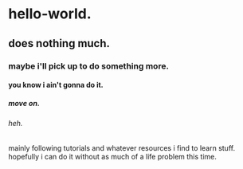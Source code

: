 # hello-world.
## does nothing much.
### maybe i'll pick up to do something more.
#### you know i ain't gonna do it.
##### move on.
###### heh.

mainly following tutorials and whatever resources i find to learn stuff. hopefully i can do it without as much of a life problem this time.